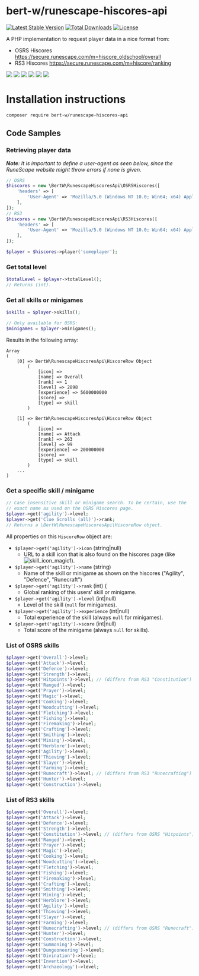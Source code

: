# bert-w/runescape-hiscores-api
[![Latest Stable Version](https://poser.pugx.org/bert-w/runescape-hiscores-api/v/stable)](https://packagist.org/packages/bert-w/runescape-hiscores-api)
[![Total Downloads](https://poser.pugx.org/bert-w/runescape-hiscores-api/downloads)](https://packagist.org/packages/bert-w/runescape-hiscores-api)
[![License](https://poser.pugx.org/bert-w/runescape-hiscores-api/license)](https://packagist.org/packages/bert-w/runescape-hiscores-api)

A PHP implementation to request player data in a nice format from:
- OSRS Hiscores https://secure.runescape.com/m=hiscore_oldschool/overall
- RS3 Hiscores https://secure.runescape.com/m=hiscore/ranking

![](https://www.runescape.com/img/rsp777/hiscores/skill_icon_fishing1.gif)
![](https://www.runescape.com/img/rsp777/hiscores/skill_icon_hitpoints1.gif)
![](https://www.runescape.com/img/rsp777/hiscores/skill_icon_defence1.gif)
![](https://www.runescape.com/img/rsp777/hiscores/skill_icon_slayer1.gif)
![](https://www.runescape.com/img/rsp777/hiscores/skill_icon_woodcutting1.gif)
![](https://www.runescape.com/img/rsp777/hiscores/skill_icon_firemaking1.gif)

# Installation instructions
`composer require bert-w/runescape-hiscores-api`

## Code Samples

### Retrieving player data
***Note**: It is important to define a user-agent as seen below, since the RuneScape website might throw errors
if none is given.*
```php
// OSRS
$hiscores = new \BertW\RunescapeHiscoresApi\OSRSHiscores([
    'headers' => [
        'User-Agent' => 'Mozilla/5.0 (Windows NT 10.0; Win64; x64) AppleWebKit/537.36 (KHTML, like Gecko) Chrome/92.0.4515.131 Safari/537.36',
    ],
]);
// RS3
$hiscores = new \BertW\RunescapeHiscoresApi\RS3Hiscores([
    'headers' => [
        'User-Agent' => 'Mozilla/5.0 (Windows NT 10.0; Win64; x64) AppleWebKit/537.36 (KHTML, like Gecko) Chrome/92.0.4515.131 Safari/537.36',
    ],
]);

$player = $hiscores->player('someplayer');
```

### Get total level
```php
$totalLevel = $player->totalLevel();
// Returns (int).
```

### Get all skills or minigames
```php
$skills = $player->skills();

// Only available for OSRS:
$minigames = $player->minigames();
```
Results in the following array:
```
Array
(
    [0] => BertW\RunescapeHiscoresApi\HiscoreRow Object
        (
            [icon] => 
            [name] => Overall
            [rank] => 1
            [level] => 2898
            [experience] => 5600000000
            [score] => 
            [type] => skill
        )

    [1] => BertW\RunescapeHiscoresApi\HiscoreRow Object
        (
            [icon] => 
            [name] => Attack
            [rank] => 263
            [level] => 99
            [experience] => 200000000
            [score] => 
            [type] => skill
        )
    ...
)
```

### Get a specific skill / minigame
```php
// Case insensitive skill or minigame search. To be certain, use the
// exact name as used on the OSRS Hiscores page.
$player->get('agility')->level;
$player->get('Clue Scrolls (all)')->rank;
// Returns a \BertW\RunescapeHiscoresApi\HiscoreRow object.
```
All properties on this `HiscoreRow` object are:
- `$player->get('agility')->icon` (string|null)
  - URL to a skill icon that is also found on the hiscores page (like ![skill_icon_magic1](https://www.runescape.com/img/rsp777/hiscores/skill_icon_magic1.gif)).
- `$player->get('agility')->name` (string)
  - Name of the skill or minigame as shown on the hiscores ("Agility", "Defence", "Runecraft")
- `$player->get('agility')->rank` (int) {
  - Global ranking of this users' skill or minigame.
- `$player->get('agility')->level` (int|null)
  - Level of the skill (`null` for minigames).
- `$player->get('agility')->experience` (int|null)
  - Total experience of the skill  (always `null` for minigames).
- `$player->get('agility')->score` (int|null)
  - Total score of the minigame (always `null` for skills).

### List of OSRS skills
```php
$player->get('Overall')->level;
$player->get('Attack')->level;
$player->get('Defence')->level;
$player->get('Strength')->level;
$player->get('Hitpoints')->level; // (differs from RS3 "Constitution")
$player->get('Ranged')->level;
$player->get('Prayer')->level;
$player->get('Magic')->level;
$player->get('Cooking')->level;
$player->get('Woodcutting')->level;
$player->get('Fletching')->level;
$player->get('Fishing')->level;
$player->get('Firemaking')->level;
$player->get('Crafting')->level;
$player->get('Smithing')->level;
$player->get('Mining')->level;
$player->get('Herblore')->level;
$player->get('Agility')->level;
$player->get('Thieving')->level;
$player->get('Slayer')->level;
$player->get('Farming')->level;
$player->get('Runecraft')->level; // (differs from RS3 "Runecrafting")
$player->get('Hunter')->level;
$player->get('Construction')->level;
```

### List of RS3 skills
```php
$player->get('Overall')->level;
$player->get('Attack')->level;
$player->get('Defence')->level;
$player->get('Strength')->level;
$player->get('Constitution')->level; // (differs from OSRS "Hitpoints")
$player->get('Ranged')->level;
$player->get('Prayer')->level;
$player->get('Magic')->level;
$player->get('Cooking')->level;
$player->get('Woodcutting')->level;
$player->get('Fletching')->level;
$player->get('Fishing')->level;
$player->get('Firemaking')->level;
$player->get('Crafting')->level;
$player->get('Smithing')->level;
$player->get('Mining')->level;
$player->get('Herblore')->level;
$player->get('Agility')->level;
$player->get('Thieving')->level;
$player->get('Slayer')->level;
$player->get('Farming')->level;
$player->get('Runecrafting')->level; // (differs from OSRS "Runecraft")
$player->get('Hunter')->level;
$player->get('Construction')->level;
$player->get('Summoning')->level;
$player->get('Dungeoneering')->level;
$player->get('Divination')->level;
$player->get('Invention')->level;
$player->get('Archaeology')->level;
```
